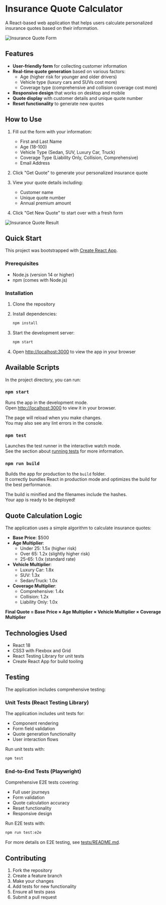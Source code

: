 # Insurance Quote Calculator

A React-based web application that helps users calculate personalized insurance quotes based on their information.

![Insurance Quote Form](https://github.com/user-attachments/assets/470b8d72-33c5-4d7d-bc3d-422fcdfb5d7f)

## Features

- **User-friendly form** for collecting customer information
- **Real-time quote generation** based on various factors:
  - Age (higher risk for younger and older drivers)
  - Vehicle type (luxury cars and SUVs cost more)
  - Coverage type (comprehensive and collision coverage cost more)
- **Responsive design** that works on desktop and mobile
- **Quote display** with customer details and unique quote number
- **Reset functionality** to generate new quotes

## How to Use

1. Fill out the form with your information:
   - First and Last Name
   - Age (18-100)
   - Vehicle Type (Sedan, SUV, Luxury Car, Truck)
   - Coverage Type (Liability Only, Collision, Comprehensive)
   - Email Address

2. Click "Get Quote" to generate your personalized insurance quote

3. View your quote details including:
   - Customer name
   - Unique quote number
   - Annual premium amount

4. Click "Get New Quote" to start over with a fresh form

![Insurance Quote Result](https://github.com/user-attachments/assets/86422552-04b6-4ed1-9ea6-3c071a1b5e8a)

## Quick Start

This project was bootstrapped with [Create React App](https://github.com/facebook/create-react-app).

### Prerequisites

- Node.js (version 14 or higher)
- npm (comes with Node.js)

### Installation

1. Clone the repository
2. Install dependencies:
   ```bash
   npm install
   ```

3. Start the development server:
   ```bash
   npm start
   ```

4. Open [http://localhost:3000](http://localhost:3000) to view the app in your browser

## Available Scripts

In the project directory, you can run:

### `npm start`

Runs the app in the development mode.\
Open [http://localhost:3000](http://localhost:3000) to view it in your browser.

The page will reload when you make changes.\
You may also see any lint errors in the console.

### `npm test`

Launches the test runner in the interactive watch mode.\
See the section about [running tests](https://facebook.github.io/create-react-app/docs/running-tests) for more information.

### `npm run build`

Builds the app for production to the `build` folder.\
It correctly bundles React in production mode and optimizes the build for the best performance.

The build is minified and the filenames include the hashes.\
Your app is ready to be deployed!

## Quote Calculation Logic

The application uses a simple algorithm to calculate insurance quotes:

- **Base Price**: $500
- **Age Multiplier**:
  - Under 25: 1.5x (higher risk)
  - Over 65: 1.2x (slightly higher risk)
  - 25-65: 1.0x (standard rate)
- **Vehicle Multiplier**:
  - Luxury Car: 1.8x
  - SUV: 1.3x
  - Sedan/Truck: 1.0x
- **Coverage Multiplier**:
  - Comprehensive: 1.4x
  - Collision: 1.2x
  - Liability Only: 1.0x

**Final Quote = Base Price × Age Multiplier × Vehicle Multiplier × Coverage Multiplier**

## Technologies Used

- React 18
- CSS3 with Flexbox and Grid
- React Testing Library for unit tests
- Create React App for build tooling

## Testing

The application includes comprehensive testing:

### Unit Tests (React Testing Library)
The application includes unit tests for:
- Component rendering
- Form field validation
- Quote generation functionality
- User interaction flows

Run unit tests with:
```bash
npm test
```

### End-to-End Tests (Playwright)
Comprehensive E2E tests covering:
- Full user journeys
- Form validation
- Quote calculation accuracy
- Reset functionality
- Responsive design

Run E2E tests with:
```bash
npm run test:e2e
```

For more details on E2E testing, see [tests/README.md](tests/README.md).

## Contributing

1. Fork the repository
2. Create a feature branch
3. Make your changes
4. Add tests for new functionality
5. Ensure all tests pass
6. Submit a pull request
